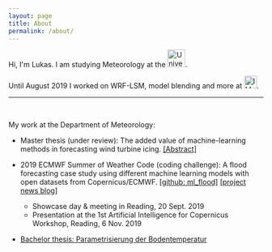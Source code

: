 ```yaml
---
layout: page
title: About
permalink: /about/
---
```


Hi, I'm Lukas.
I am studying Meteorology at the <img src="logo_univie.png" alt="University of Vienna" height="35"/>. 

Until August 2019 I worked on WRF-LSM, model blending and more at <img src="logo_ubimet.png" alt="IMGW" height="25"/>.

---
&nbsp;

My work at the Department of Meteorology:

- Master thesis (under review): The added value of machine-learning methods in forecasting wind turbine icing. [[Abstract]](https://homepage.univie.ac.at/a1254888/MA-pres1-abstract.pdf)

- 2019 ECMWF Summer of Weather Code (coding challenge): A flood forecasting case study using different machine learning models with open datasets from Copernicus/ECMWF. [[github: ml_flood]](https://github.com/esowc/ml_flood)  [[project news blog]](https://matehiw-project.github.io)
  - Showcase day & meeting in Reading, 20 Sept. 2019
  - Presentation at the 1st Artificial Intelligence for Copernicus Workshop, Reading, 6 Nov. 2019

- [Bachelor thesis: Parametrisierung der Bodentemperatur](https://homepage.univie.ac.at/a1254888/BA_Kugler.pdf)
